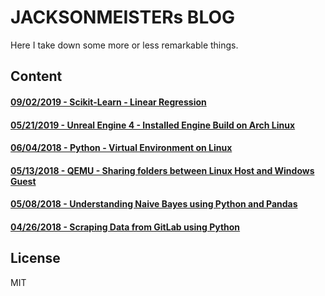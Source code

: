 # JACKSONMEISTERs BLOG #
Here I take down some more or less remarkable things.

## Content ##

#### [09/02/2019 - Scikit-Learn - Linear Regression](/posts/scikit-learn_linear-regression.ipynb) ####

#### [05/21/2019 - Unreal Engine 4 - Installed Engine Build on Arch Linux](/posts/ue4-installed-build.md) ####

#### [06/04/2018 - Python - Virtual Environment on Linux](/posts/python-virtualenv.md) ####

#### [05/13/2018 - QEMU - Sharing folders between Linux Host and Windows Guest](/posts/qemu-share-folder.md) ####

#### [05/08/2018 - Understanding Naive Bayes using Python and Pandas](/posts/understanding-naive-bayes.md) ####

#### [04/26/2018 - Scraping Data from GitLab using Python](/posts/gitlab-data-scraping.md) ####

## License ##
MIT